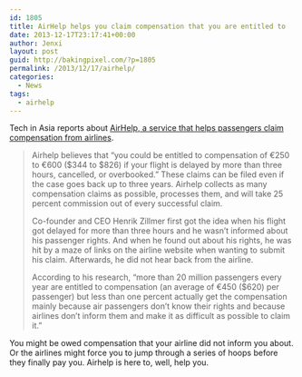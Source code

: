 ```yaml
---
id: 1805
title: AirHelp helps you claim compensation that you are entitled to
date: 2013-12-17T23:17:41+00:00
author: Jenxi
layout: post
guid: http://bakingpixel.com/?p=1805
permalink: /2013/12/17/airhelp/
categories:
  - News
tags:
  - airhelp
---
```

Tech in Asia reports about [AirHelp, a service that helps passengers claim compensation from airlines](http://www.techinasia.com/airhelp-disappointed-passengers-money-airlines/).

> Airhelp believes that “you could be entitled to compensation of €250 to €600 ($344 to $826) if your flight is delayed by more than three hours, cancelled, or overbooked.” These claims can be filed even if the case goes back up to three years. Airhelp collects as many compensation claims as possible, processes them, and will take 25 percent commission out of every successful claim.
> 
> Co-founder and CEO Henrik Zillmer first got the idea when his flight got delayed for more than three hours and he wasn’t informed about his passenger rights. And when he found out about his rights, he was hit by a maze of links on the airline website when wanting to submit his claim. Afterwards, he did not hear back from the airline.
> 
> According to his research, “more than 20 million passengers every year are entitled to compensation (an average of €450 ($620) per passenger) but less than one percent actually get the compensation mainly because air passengers don’t know their rights and because airlines don’t inform them and make it as difficult as possible to claim it.” 

You might be owed compensation that your airline did not inform you about. Or the airlines might force you to jump through a series of hoops before they finally pay you. Airhelp is here to, well, help you.